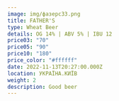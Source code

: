 ```yaml
---
image: img/фазерс33.png
title: FATHER'S
type: Wheat Beer
details: OG 14% | ABV 5% | IBU 12
price03: "70"
price05: "90"
price10: "180"
price_color: "#ffffff"
date: 2022-11-13T20:27:00.000Z
location: УКРАЇНА.КИЇВ
weight: 2
description: Good beer
---
```

